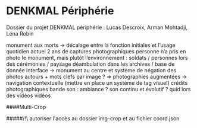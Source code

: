 DENKMAL Périphérie
======================

Dossier du projet DENKMAL périphérie : Lucas Descroix, Arman Mohtadji, Léna Robin

monument aux morts -> décalage entre la fonction initiales et l’usage quotidien actuel
2 ans de captures photographiques
personne n’a pris en photo le monument, mais plutôt l’environnement : soldats / personnes lors des cérémonies / paysage
déambulation dans les archives / base de donnée
interface -> monument au centre et système de négation des photos autours + mots clefs par image ?
=> photographies augmentées -> navigation contextuelle (mettre en place un système de tag visuel)
crédits photographiques
bande son : ambiance ? son continu et évolutif ? quid lors des vidéos
vidéos

####Multi-Crop 

#####/!\ autoriser l'accès au dossier img-crop et au fichier coord.json
